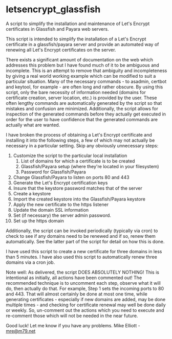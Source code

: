 # letsencrypt_glassfish
A script to simplify the installation and maintenance of Let's Encrypt certificates in Glassfish and Payara web servers.

This script is intended to simplify the installation of a Let's Encrypt certificate in a glassfish/payara server and provide an automated way of renewing all Let's Encrypt certificates on the server.

There exists a significant amount of documentation on the web which addresses this problem but I have found much of it to be ambiguous and incomplete.  This is an attempt to remove that ambiguity and incompleteness by giving a real world working example which can be modified to suit a particular situation.  Many of the necessary commands - to asadmin, certbot and keytool, for example - are often long and rather obscure.  By using this script, only the bare necessity of information needed (domains for certificate creation, server location, etc.) is provided by the user.  These often lengthy commands are automatically generated by the script so that mistakes and confusion are minimized.  Additionally, the script allows for inspection of the generated commands before they actually get executed in order for the user to have confidence that the generated commands are actually what are wanted.

I have broken the process of obtaining a Let's Encrypt certificate and installing it into the following steps, a few of which may not actually be necessary in a particular setting.  Skip any obviously unnecessary steps:

1. Customize the script to the particular local installation
   1. List of domains for which a certificate is to be created
   1. Glassfish/Payara setup (where they're located in your filesystem)
   1. Password for Glassfish/Payara
1. Change Glassfish/Payara to listen on ports 80 and 443
1. Generate the Let's Encrypt certification keys
1. Insure that the keystore password matches that of the server
1. Create a keystore
1. Import the created keystore into the Glassfish/Payara keystore
1. Apply the new certificate to the https listener
1. Update the domain SSL information
1. Set (if necessary) the server admin password.
1. Set up the https domain

Additionally, the script can be invoked periodically (typically via cron) to check to see if any domains need to be renewed and if so, renew them automatically.  See the latter part of the script for detail on how this is done.

I have used this script to create a new certificate for three domains in less than 5 minutes.  I have also used this script to automatically renew three domains via a cron job.

Note well:
As delivered, the script DOES ABSOLUTELY NOTHING!  This is intentional as initially, all actions have been commented out!  The recommended technique is to uncomment each step, observe what it will do, then actually do that.  For example, Step 1 sets the incoming ports to 80 and 443.  That will almost certainly be done at most one time, while generating certificates - especially if new domains are added, may be done multiple times - and checking for certificate renewal may well be done daily or weekly.  So, un-comment out the actions which you need to execute and re-comment those which will not be needed in the near future.

Good luck! Let me know if you have any problems. Mike Elliott - mre@m79.net
